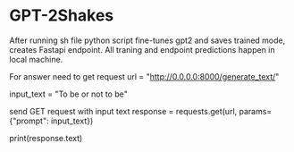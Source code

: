 # GPT-2Shakes

After running sh file python script fine-tunes gpt2 and saves trained mode, creates Fastapi endpoint. All traning and endpoint predictions happen in local machine.

For answer need to get request url = "http://0.0.0.0:8000/generate_text/"

input_text = "To be or not to be"

send GET request with input text
response = requests.get(url, params={"prompt": input_text})

print(response.text)
